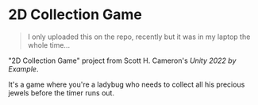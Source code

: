 # 2D Collection Game

> I only uploaded this on the repo, recently but it was in my laptop the whole time...

"2D Collection Game" project from Scott H. Cameron's *Unity 2022 by Example*.

It's a game where you're a ladybug who needs to collect all his precious jewels before the timer runs out.
